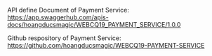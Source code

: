 API define Document of Payment Service:
  https://app.swaggerhub.com/apis-docs/hoangducsmagic/WEBCQ19_PAYMENT_SERVICE/1.0.0

Github respository of Payment Service:
  https://github.com/hoangducsmagic/WEBCQ19-PAYMENT-SERVICE
